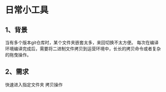 # 日常小工具

## 1、背景
当有多个版本git仓库时，某个文件夹嵌套太多，来回切换不太方便。
每次在编译环境编译完成后，需要将二进制文件拷贝到运营环境中，长长的拷贝命令或者复杂的拖曳操作。

## 2、需求
快速进入指定文件夹
拷贝操作